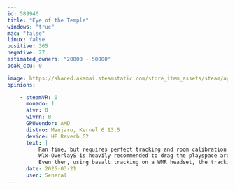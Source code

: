```yaml
---
id: 589940
title: "Eye of the Temple"
windows: "true"
mac: "false"
linux: false
positive: 365
negative: 27
estimated_owners: "20000 - 50000"
peak_ccu: 0

image: https://shared.akamai.steamstatic.com/store_item_assets/steam/apps/589940/header.jpg?t=1723620026
opinions:

    - steamVR: 0
      monado: 1
      alvr: 0
      wivrn: 0
      GPUVendor: AMD
      distro: Manjaro, Kernel 6.13.5
      device: HP Reverb G2
      text: |
          Ran fine, but requires perfect tracking and room calibration to work as the game does not offer an option to recenter.
          Wlx-OverlayS is heavily recommended to drag the playspace around you.
          Even then, using basalt tracking on a WMR headset, the tracking shifted over time and it was overal too unreliable to trust, as a common tracking failure would get you killed, and the slow drift would make you run into things. With great tracking probably an enjoyable experience.
      date: 2025-03-21
      user: Seneral
---
```

